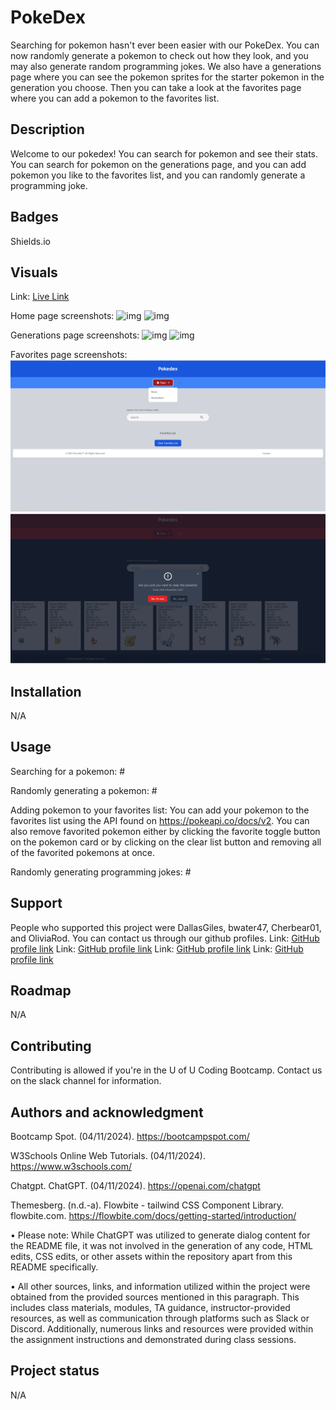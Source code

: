 # PokeDex
Searching for pokemon hasn't ever been easier with our PokeDex. You can now randomly generate a pokemon to check out how they look, and you may also generate random programming jokes. We also have a generations page where you can see the pokemon sprites for the starter pokemon in the generation you choose. Then you can take a look at the favorites page where you can add a pokemon to the favorites list.

## Description
Welcome to our pokedex! You can search for pokemon and see their stats. You can search for pokemon on the generations page, and you can add pokemon you like to the favorites list, and you can randomly generate a programming joke.

## Badges
Shields.io

## Visuals
Link: <a href="https://DallasGiles.github.io/pokedex/" alt="live site link">Live Link</a>

Home page screenshots:
![img](./assets/images/#.png)
![img](./assets/images/#.png)

Generations page screenshots:
![img](./assets/images/#.png)
![img](./assets/images/#.png)

Favorites page screenshots:
![img](./assets/images/LightNav.png)
![img](./assets/images/DarkClear.png)

## Installation
N/A

## Usage
Searching for a pokemon: #

Randomly generating a pokemon: #

Adding pokemon to your favorites list: You can add your pokemon to the favorites list using the API found on https://pokeapi.co/docs/v2. You can also remove favorited pokemon either by clicking the favorite toggle button on the pokemon card or by clicking on the clear list button and removing all of the favorited pokemons at once.

Randomly generating programming jokes: #

## Support
People who supported this project were DallasGiles, bwater47, Cherbear01, and OliviaRod. You can contact us through our github profiles.
Link: <a href="https://github.com/DallasGiles" alt="GitHub Link">GitHub profile link</a>
Link: <a href="https://github.com/bwater47" alt="GitHub Link">GitHub profile link</a>
Link: <a href="https://github.com/Cherbear01" alt="GitHub Link">GitHub profile link</a>
Link: <a href="https://github.com/OliviaRod" alt="GitHub Link">GitHub profile link</a>

## Roadmap
N/A

## Contributing
Contributing is allowed if you're in the U of U Coding Bootcamp. Contact us on the slack channel for information.

## Authors and acknowledgment
Bootcamp Spot. (04/11/2024). https://bootcampspot.com/

W3Schools Online Web Tutorials. (04/11/2024). https://www.w3schools.com/ 

Chatgpt. ChatGPT. (04/11/2024). https://openai.com/chatgpt

Themesberg. (n.d.-a). Flowbite - tailwind CSS Component Library. flowbite.com. https://flowbite.com/docs/getting-started/introduction/ 

• Please note: While ChatGPT was utilized to generate dialog content for the README file, it was not involved in the generation of any code, HTML edits, CSS edits, or other assets within the repository apart from this README specifically.

• All other sources, links, and information utilized within the project were obtained from the provided sources mentioned in this paragraph. This includes class materials, modules, TA guidance, instructor-provided resources, as well as communication through platforms such as Slack or Discord. Additionally, numerous links and resources were provided within the assignment instructions and demonstrated during class sessions.

## Project status
N/A